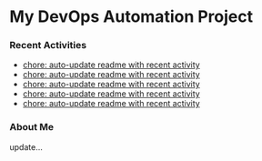 # My DevOps Automation Project

### Recent Activities
<!-- activity:START -->
- [chore: auto-update readme with recent activity](https://github.com/kaigiii/mybowling-app/commit/b2e6ad1d358e683033070280c257cb6661bf1cbb)
- [chore: auto-update readme with recent activity](https://github.com/kaigiii/mybowling-app/commit/c7d285f84cfef7507d864fb800a4a76cadb78908)
- [chore: auto-update readme with recent activity](https://github.com/kaigiii/mybowling-app/commit/5a942179f6395b35f16c5edcd7a90b496b16aef5)
- [chore: auto-update readme with recent activity](https://github.com/kaigiii/mybowling-app/commit/39ac90f0852103469ed5b36a9e0db64e05cde014)
- [chore: auto-update readme with recent activity](https://github.com/kaigiii/mybowling-app/commit/8410bc08475fb8e78c400835f8047ff170440249)
<!-- activity:END -->

### About Me
<!-- MYLINKS:START -->
<!-- MYLINKS:END -->

update...

